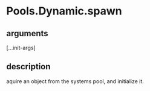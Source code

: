 # Pools.Dynamic.spawn

## arguments

[...init-args]

## description

aquire an object from the systems pool, and initialize it.